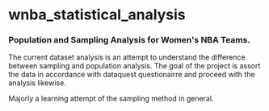 # wnba_statistical_analysis
### Population and Sampling Analysis for Women's NBA Teams.

The current dataset analysis is an attempt to understand the difference between sampling and population analysis.
The goal of the project is assort the data in accordance with dataquest questionairre and proceed with the analysis likewise.

Majorly a learning attempt of the sampling method in general.
